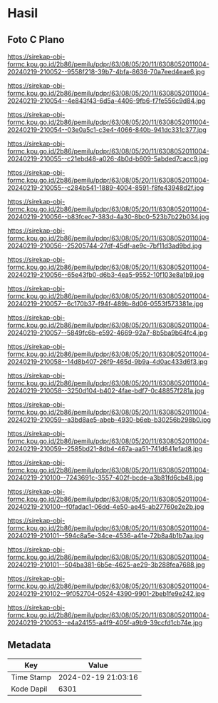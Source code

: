 # Hasil

## Foto C Plano

https://sirekap-obj-formc.kpu.go.id/2b86/pemilu/pdpr/63/08/05/20/11/6308052011004-20240219-210052--9558f218-39b7-4bfa-8636-70a7eed4eae6.jpg

https://sirekap-obj-formc.kpu.go.id/2b86/pemilu/pdpr/63/08/05/20/11/6308052011004-20240219-210054--4e843f43-6d5a-4406-9fb6-f7fe556c9d84.jpg

https://sirekap-obj-formc.kpu.go.id/2b86/pemilu/pdpr/63/08/05/20/11/6308052011004-20240219-210054--03e0a5c1-c3e4-4066-840b-941dc331c377.jpg

https://sirekap-obj-formc.kpu.go.id/2b86/pemilu/pdpr/63/08/05/20/11/6308052011004-20240219-210055--c21ebd48-a026-4b0d-b609-5abded7cacc9.jpg

https://sirekap-obj-formc.kpu.go.id/2b86/pemilu/pdpr/63/08/05/20/11/6308052011004-20240219-210055--c284b541-1889-4004-8591-f8fe43948d2f.jpg

https://sirekap-obj-formc.kpu.go.id/2b86/pemilu/pdpr/63/08/05/20/11/6308052011004-20240219-210056--b83fcec7-383d-4a30-8bc0-523b7b22b034.jpg

https://sirekap-obj-formc.kpu.go.id/2b86/pemilu/pdpr/63/08/05/20/11/6308052011004-20240219-210056--25205744-27df-45df-ae9c-7bf11d3ad9bd.jpg

https://sirekap-obj-formc.kpu.go.id/2b86/pemilu/pdpr/63/08/05/20/11/6308052011004-20240219-210056--65e43fb0-d6b3-4ea5-9552-10f103e8a1b9.jpg

https://sirekap-obj-formc.kpu.go.id/2b86/pemilu/pdpr/63/08/05/20/11/6308052011004-20240219-210057--6c170b37-f94f-489b-8d06-0553f573381e.jpg

https://sirekap-obj-formc.kpu.go.id/2b86/pemilu/pdpr/63/08/05/20/11/6308052011004-20240219-210057--5849fc6b-e592-4669-92a7-8b5ba9b64fc4.jpg

https://sirekap-obj-formc.kpu.go.id/2b86/pemilu/pdpr/63/08/05/20/11/6308052011004-20240219-210058--14d8b407-26f9-465d-9b9a-4d0ac433d6f3.jpg

https://sirekap-obj-formc.kpu.go.id/2b86/pemilu/pdpr/63/08/05/20/11/6308052011004-20240219-210058--3250d104-b402-4fae-bdf7-0c48857f281a.jpg

https://sirekap-obj-formc.kpu.go.id/2b86/pemilu/pdpr/63/08/05/20/11/6308052011004-20240219-210059--a3bd8ae5-abeb-4930-b6eb-b30256b298b0.jpg

https://sirekap-obj-formc.kpu.go.id/2b86/pemilu/pdpr/63/08/05/20/11/6308052011004-20240219-210059--2585bd21-8db4-467a-aa51-741d641efad8.jpg

https://sirekap-obj-formc.kpu.go.id/2b86/pemilu/pdpr/63/08/05/20/11/6308052011004-20240219-210100--7243691c-3557-402f-bcde-a3b81fd6cb48.jpg

https://sirekap-obj-formc.kpu.go.id/2b86/pemilu/pdpr/63/08/05/20/11/6308052011004-20240219-210100--f0fadac1-06dd-4e50-ae45-ab27760e2e2b.jpg

https://sirekap-obj-formc.kpu.go.id/2b86/pemilu/pdpr/63/08/05/20/11/6308052011004-20240219-210101--594c8a5e-34ce-4536-a41e-72b8a4b1b7aa.jpg

https://sirekap-obj-formc.kpu.go.id/2b86/pemilu/pdpr/63/08/05/20/11/6308052011004-20240219-210101--504ba381-6b5e-4625-ae29-3b288fea7688.jpg

https://sirekap-obj-formc.kpu.go.id/2b86/pemilu/pdpr/63/08/05/20/11/6308052011004-20240219-210102--9f052704-0524-4390-9901-2beb1fe9e242.jpg

https://sirekap-obj-formc.kpu.go.id/2b86/pemilu/pdpr/63/08/05/20/11/6308052011004-20240219-210053--e4a24155-a4f9-405f-a9b9-39ccfd1cb74e.jpg


## Metadata

| Key        | Value               |
| ---------- | ------------------- |
| Time Stamp | 2024-02-19 21:03:16 |
| Kode Dapil | 6301                |



